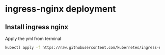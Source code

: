 # ingress-nginx deployment 

## Install ingress nginx 

Apply the yml from terminal

```bash
kubectl apply -f https://raw.githubusercontent.com/kubernetes/ingress-nginx/controller-v1.12.3/deploy/static/provider/cloud/deploy.yaml
```

